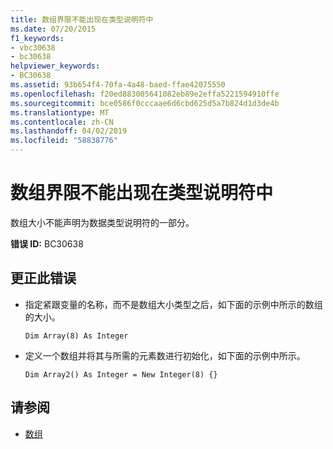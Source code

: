 ```yaml
---
title: 数组界限不能出现在类型说明符中
ms.date: 07/20/2015
f1_keywords:
- vbc30638
- bc30638
helpviewer_keywords:
- BC30638
ms.assetid: 93b654f4-70fa-4a48-baed-ffae42075550
ms.openlocfilehash: f20ed883005641082eb89e2effa5221594910ffe
ms.sourcegitcommit: bce0586f0cccaae6d6cbd625d5a7b824d1d3de4b
ms.translationtype: MT
ms.contentlocale: zh-CN
ms.lasthandoff: 04/02/2019
ms.locfileid: "58838776"
---
```

# <a name="array-bounds-cannot-appear-in-type-specifiers"></a>数组界限不能出现在类型说明符中
数组大小不能声明为数据类型说明符的一部分。  
  
 **错误 ID:** BC30638  
  
## <a name="to-correct-this-error"></a>更正此错误  
  
-   指定紧跟变量的名称，而不是数组大小类型之后，如下面的示例中所示的数组的大小。  
  
    ```  
    Dim Array(8) As Integer   
    ```  
  
-   定义一个数组并将其与所需的元素数进行初始化，如下面的示例中所示。  
  
    ```  
    Dim Array2() As Integer = New Integer(8) {}  
    ```  
  
## <a name="see-also"></a>请参阅

- [数组](../../../visual-basic/programming-guide/language-features/arrays/index.md)
